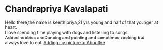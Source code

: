 # Chandrapriya Kavalapati
Hello there,the name is keerthipriya,21 yrs young and half of that younger at heart.<br>I love spending time  playing with dogs and listening to songs.<br>Added hobbies are:Dancing and painting and sometimes cooking but always love to eat.
[Adding my picture to AboutMe](priya.jpg)